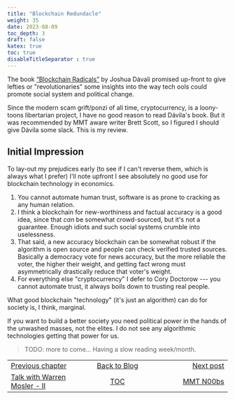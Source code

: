 ```yaml
---
title: "Blockchain Redundacle"
weight: 35
date: 2023-08-09
toc_depth: 3
draft: false
katex: true
toc: true
disableTitleSeparator : true
---
```


The book [“Blockchain Radicals”](https://www.penguinrandomhouse.com/books/725770/blockchain-radicals-by-josh-davila/) 
by Joshua Dávali promised up-front to give lefties or "revolutionaries" some insights 
into the way tech ools could promote social system and political change.

Since the modern scam grift/ponzi of all time, cryptocurrency, is a loony-toons 
libertarian project, I have no good reason to read Dávila's book. But it was 
recommended by MMT aware writer Brett Scott, so I figured I should give Dávila 
some slack. This is my review.

## Initial Impression

To lay-out my prejudices early (to see if I can't reverse them, which is always what 
I prefer) I'll note upfront I see absolutely no good use for blockchain technology in 
economics.

1. You cannot automate human trust, software is as prone to cracking as any human 
relation.
2. I think a blockchain for new-worthiness and factual accuracy is a good idea, since 
that *can* be somewhat crowd-sourced, but it's not a guarantee. Enough idiots and 
such social systems crumble into uselessness.
3. That said, a new accuracy blockchain can be somewhat robust if the algorithm is 
open source and people can check verified trusted sources. Basically a democracy vote 
for news accuracy, but the more reliable the voter, the higher their weight, and 
getting fact wrong must asymmetrically drastically reduce that voter's weight.
4. For everything else "cryptocurrency" I defer to Cory Doctorow --- you cannot 
automate trust, it always boils down to trusting real people.

What good blockchain "technology" (it's just an algorithm) can do for society is, I 
think, marginal. 

If you want to build a better society you need political power in the hands of the 
unwashed masses, not the elites. I do not see any algorithmic technologies getting 
that power for us.

>TODO: more to come...
Having a slow reading week/month. 




<table style="border-collapse: collapse; border=0;">
    <colgroup>
       <col span="1" style="width: 25%;">
       <col span="1" style="width: 15%;">
       <col span="1" style="width: 25%;">
    </colgroup>
<tr style="border: 1px solid color:#0f0f0f;">
<td style="border: 1px solid color:#0f0f0f;"><a href="../33_warrenmosler2">Previous chapter</a></td>
<td style="border: 1px solid color:#0f0f0f; text-align:center;"><a href="../">Back to Blog</a></td>
<td style="border: 1px solid color:#0f0f0f; text-align:right;"><a href="../35_mmtnoobs">Next post</a></td>
</tr>
<tr style="border: 1px solid color:#0f0f0f;">
<td style="border: 1px solid color:#0f0f0f;"><a href="../33_warrenmosler2">Talk with Warren Mosler - II</a></td>
<td style="border: 1px solid color:#0f0f0f; text-align:center;"><a href="../">TOC</a></td>
<td style="border: 1px solid color:#0f0f0f; text-align:right;"><a href="../35_mmtnoobs">MMT N00bs</a></td>
</tr>
</table>

